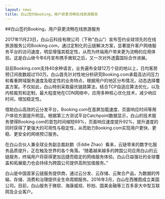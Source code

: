 ```yaml
---
layout: news
title: 白山签约Booking，用户获更流畅在线旅游服务
---
```


##白山签约Booking，用户获更流畅在线旅游服务

2017年11月23日，白山云科技有限公司（下称“白山”）宣布签约全球领先的在线旅游服务公司Booking.com，通过定制化的云链解决方案，显著提升客户网络服务平台的访问速度，明显增强其稳定性，从而为终端用户带来更为流畅的应用体验。这是白山继今年6月宣布携手微软之后，又一次对外透露国际合作进展。

目前Booking.com支持40余种语言，业务遍布全球12万个目的地以上，日均客房预订间夜数超过150万。白山首先针对性地分析研究Booking.com承载高访问压力和看重跨域服务速度及稳定性的业务特点，根据用户的地区分布情况，动态选择覆盖方案。不仅如此，白山特别采取最优链路算法，结合TCP自适应算法优化，以及内核裁剪和定制，最大程度地在CDN网络中，应用多种核心优化技术，减少响应时间，增加稳定性。

借助白山高效的云分发平台，Booking.com在首屏加载速度、页面响应时间等用户体验方面提升明显。根据第三方测试平台Catchpoint数据显示，白山的技术服务使得Booking.com的首包时间缩短89%，页面响应速度提升92%，提升速度的同时获得了更强大的可用性与稳定性，从而助力Booking.com实现用户更快、更稳、更安全的网络预订服务。

在白山合伙人兼全球业务副总裁赵鹏（Eddie Zhao）看来，云链带来的数字化服务品质提升，正在触及世界的各个角落。“随着越来越多的跨国公司应用白山的云链服务，终端用户将获得更加迅捷而稳定的网络服务体验。白山日益强壮的全球覆盖和拓展能力也会持续为跨国公司提供高附加值服务。” 

白山是中国首家云链服务提供商，通过云分发、云存储、云聚合产品，为数据的传输、存储、消费和治理提供全生命周期服务。2016年3月，白山在西雅图成立美国公司。目前，白山服务于微软、海康威视、秒拍、国美金融等三百多家大中型互联网及企业客户。
